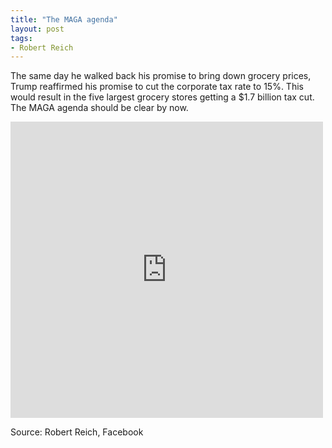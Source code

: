 ```yaml
---
title: "The MAGA agenda"
layout: post
tags:
- Robert Reich
---
```


The same day he walked back his promise to bring down grocery prices, Trump reaffirmed his promise to cut the corporate tax rate to 15%. This would result in the five largest grocery stores getting a $1.7 billion tax cut. The MAGA agenda should be clear by now.

<iframe src="https://www.facebook.com/plugins/post.php?href=https%3A%2F%2Fwww.facebook.com%2FRBReich%2Fposts%2Fpfbid02cTuPctdcu6Pe1okHbv6JqX8M6aXAXsECoFj9tjHdSz4EZMcxZbkRhTkDGKbs6zWvl&show_text=true&width=500" width="500" height="474" style="border:none;overflow:hidden" scrolling="no" frameborder="0" allowfullscreen="true" allow="autoplay; clipboard-write; encrypted-media; picture-in-picture; web-share"></iframe>

Source: Robert Reich, Facebook
